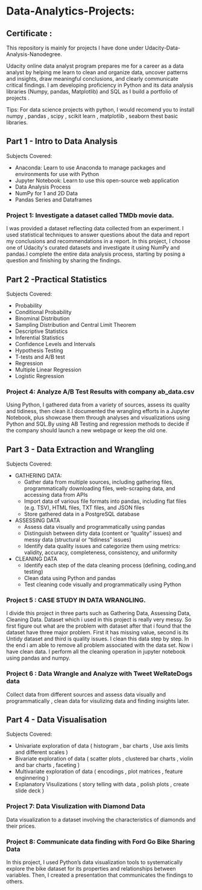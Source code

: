 # Data-Analytics-Projects:

## Certificate :

This repository is mainly for projects I have done under Udacity-Data-Analysis-Nanodegree. 

Udacity online data analyst program prepares me for a career as a data analyst by helping me learn to clean and organize data,
uncover patterns and insights, draw meaningful conclusions, and clearly communicate critical findings. I am developing proficiency
in Python and its data analysis libraries (Numpy, pandas, Matplotlib) and SQL as I build a portfolio of projects .

Tips: For data science projects with python, I would recomend you to install numpy , pandas , scipy , scikit learn , matplotlib , 
seaborn thest basic libraries. 



## Part 1 - Intro to Data Analysis

Subjects Covered:
* Anaconda: Learn to use Anaconda to manage packages and environments for use with Python
* Jupyter Notebook: Learn to use this open-source web application 
* Data Analysis Process
* NumPy for 1 and 2D Data
* Pandas Series and Dataframes


### Project 1:  Investigate a dataset called TMDb movie data.
I was provided a dataset reflecting data collected from an experiment. I used statistical techniques to answer questions 
about the data and report my conclusions and recommendations in a report. In this project, I choose one of Udacity's curated
datasets and investigate it using NumPy and pandas.I complete the entire data analysis process, starting by posing a question 
and finishing by sharing the findings. 



## Part 2 -Practical Statistics 

Subjects Covered:
* Probability
* Conditional Probability
* Binominal Distribution
* Sampling Distribution and Central Limit Theorem
* Descriptive Statistics
* Inferential Statistics
* Confidence Levels and Intervals
* Hypothesis Testing
* T-tests and A/B test
* Regression
* Multiple Linear Regression
* Logistic Regression

### Project 4: Analyze A/B Test Results with company ab_data.csv 
Using Python, I gathered data from a variety of sources, assess its quality and tidiness, then clean it.I documented the wrangling 
efforts in a Jupyter Notebook, plus showcase them through analyses and visualizations using Python and SQL.By using AB Testing and
regression methods to decide if the company should launch a new webpage or keep the old one. 



## Part 3 - Data Extraction and Wrangling

Subjects Covered:
* GATHERING DATA: 
   * Gather data from multiple sources, including gathering files, programmatically downloading files, web-scraping data, 
     and accessing data from APIs
   * Import data of various file formats into pandas, including flat files (e.g. TSV), HTML files, TXT files, and JSON files
   * Store gathered data in a PostgreSQL database
* ASSESSING DATA 
   * Assess data visually and programmatically using pandas
   * Distinguish between dirty data (content or “quality” issues) and messy data (structural or “tidiness” issues)
   * Identify data quality issues and categorize them using metrics: validity, accuracy, completeness, consistency, and uniformity
* CLEANING DATA 
   * Identify each step of the data cleaning process (defining, coding,and testing)
   * Clean data using Python and pandas
   * Test cleaning code visually and programmatically using Python
   
### Project 5 : CASE STUDY IN DATA WRANGLING.
I divide this project in three parts such as Gathering Data, Assessing Data, Cleaning Data. Dataset which i used in 
this project is really very messy. So first figure out what are the problem with dataset after that i found that the 
dataset have three major problem. First it has missing value, second is its Untidy dataset and third is quality issues.
I clean this data step by step. In the end i am able to remove all problem associated with the data set. Now i have clean
data. I perform all the cleaning operation in jupyter notebook using pandas and numpy.

### Project 6 :  Data Wrangle and Analyze with Tweet WeRateDogs data
Collect data from different sources and assess data visually and programmatically , clean data for visulizing data and finding 
insights later. 


## Part 4 - Data Visualisation

Subjects Covered:
* Univariate exploration of data ( histogram , bar charts , Use axis limits and different scales ) 
* Bivariate exploration of data ( scatter plots , clustered bar charts , violin and bar charts , faceting )
* Multivariate exploration of data ( encodings , plot matrices , feature enginnering )
* Explanatory Visulizations ( story telling with data ,  polish plots , create slide deck ) 

### Project 7: Data Visulization with Diamond Data 
Data visualization to a dataset involving the characteristics of diamonds and their prices.

### Project 8: Communicate data finding with Ford Go Bike Sharing Data
In this project, I used Python’s data visualization tools to systematically explore the bike dataset for
its properties and relationships between variables. Then, I created a presentation that communicates the findings to others.






